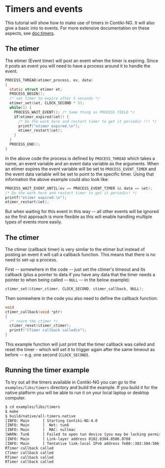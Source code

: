 # Timers and events

This tutorial will show how to make use of timers in Contiki-NG. It will also give a basic into to events. For more extensive documentation on these aspects, see [doc:timers].

## The etimer
The etimer (Event timer) will post an event when the timer is expiring. Since it posts an event you will
need to have a process around it to handle the event.

```c
PROCESS_THREAD(etimer_process, ev, data)
{
  static struct etimer et;
  PROCESS_BEGIN();
  /* set timer to expire after 5 seconds */
  etimer_set(&et, CLOCK_SECOND * 5);
  while(1) {
    PROCESS_WAIT_EVENT(); /* Same thing as PROCESS_YIELD */
    if(etimer_expired(&et)) {
      /* Do the work here and restart timer to get it periodic !!! */
      printf("etimer expired.\n"); 
      etimer_restart(&et);
    }
  }
  PROCESS_END();
}
```

In the above code the process is defined by `PROCESS_THREAD` which takes a name, an event variable
and an event data variable as the arguments. When an etimer expires the event variable will be set
to `PROCESS_EVENT_TIMER` and the event data variable will be set to point to the specific timer.
Using that information the above example could also look like:

```c
PROCESS_WAIT_EVENT_UNTIL(ev == PROCESS_EVENT_TIMER && data == &et);
/* Do the work here and restart timer to get it periodic! */
printf("etimer expired.\n"); 
etimer_restart(&et);
```
 
But when waiting for this event in this way -- all other events will be ignored so
the first approach is more flexible as this will enable handling multiple types of
events more easily. 

## The ctimer 
The ctimer (callback timer) is very similar to the etimer but instead of posting an event it will call a callback
function. This means that there is no need to set-up a process.

First -- somewhere in the code -- just set the ctimer's timeout and its callback (plus a pointer to
data if you have any data that the timer needs a pointer to when being called -- `NULL` -- in the below example):
     
```c
ctimer_set(&timer_ctimer, CLOCK_SECOND, ctimer_callback, NULL);
```

Then somewhere in the code you also need to define the callback function:

```c
void
ctimer_callback(void *ptr)
{
  /* rearm the ctimer */
  ctimer_reset(&timer_ctimer);
  printf("CTimer callback called\n");
}
```

This example function will just print that the timer callback was called and reset the timer - which will
set it to trigger again after the same timeout as before -- e.g. one second (`CLOCK_SECOND`).

## Running the timer example
To try out all the timers available in Contiki-NG you can go to the `examples/libs/timers` directory and
build the example. If you build it for the native platform you will be able to run it on your local laptop
or desktop computer.

```bash
$ cd examples/libs/timers
$ make
$ build/native/all-timers.native
[INFO: Main      ] Starting Contiki-NG-4.0
[INFO: Main      ]  Net: tun6
[INFO: Main      ]  MAC: nullmac
[WARN: Tun6      ] Failed to open tun device (you may be lacking permission). Running without network.
[INFO: Main      ] Link-layer address 0102.0304.0506.0708
[INFO: Main      ] Tentative link-local IPv6 address fe80::302:304:506:708
RTimer callback called
CTimer callback called
RTimer callback called
RTimer callback called
```

[doc:timers]: /doc/programming/Timers